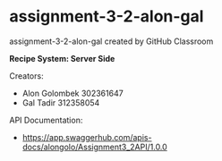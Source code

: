 # assignment-3-2-alon-gal
assignment-3-2-alon-gal created by GitHub Classroom

<b>Recipe System: Server Side</b>


Creators:
 - Alon Golombek 302361647
 - Gal Tadir 312358054

API Documentation:

  * https://app.swaggerhub.com/apis-docs/alongolo/Assignment3_2API/1.0.0
  
